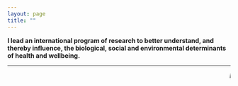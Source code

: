 ```yaml
---
layout: page
title: ""
---
```


**I lead an international program of research to better understand, and thereby influence, the biological, social and environmental determinants of health and wellbeing.** 

[comment]: <> (Keep everything in the round brackets in the next two lines and delete the rest of the text to uncomment)
[comment]: <> (!Albert Einstein:)
[comment]: <> (!> If we knew what it was we were doing, it would not be called research, would it?)

**  **

<html>
<marquee behavior="scroll" direction="left"><i>If we knew what it was we were doing, it would not be called research, would it? </i> - Albert Einstein;&emsp;
  <i>One accurate measurement is worth a thousand expert opinions</i> - Grace Hopper;&emsp;
  <i>Make a habit of two things: to help; or at least to do no harm</i> - Hippocrates;&emsp;
  </marquee>
</html>  
